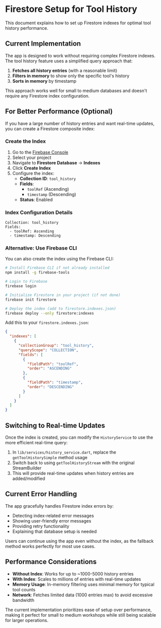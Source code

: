 # Firestore Setup for Tool History

This document explains how to set up Firestore indexes for optimal tool history performance.

## Current Implementation

The app is designed to work without requiring complex Firestore indexes. The tool history feature uses a simplified query approach that:

1. **Fetches all history entries** (with a reasonable limit)
2. **Filters in memory** to show only the specific tool's history
3. **Sorts in memory** by timestamp

This approach works well for small to medium databases and doesn't require any Firestore index configuration.

## For Better Performance (Optional)

If you have a large number of history entries and want real-time updates, you can create a Firestore composite index:

### Create the Index

1. Go to the [Firebase Console](https://console.firebase.google.com)
2. Select your project
3. Navigate to **Firestore Database** → **Indexes**
4. Click **Create Index**
5. Configure the index:
   - **Collection ID**: `tool_history`
   - **Fields**:
     - `toolRef` (Ascending)
     - `timestamp` (Descending)
   - **Status**: Enabled

### Index Configuration Details

```
Collection: tool_history
Fields:
  - toolRef: Ascending
  - timestamp: Descending
```

### Alternative: Use Firebase CLI

You can also create the index using the Firebase CLI:

```bash
# Install Firebase CLI if not already installed
npm install -g firebase-tools

# Login to Firebase
firebase login

# Initialize Firestore in your project (if not done)
firebase init firestore

# Deploy the index (add to firestore.indexes.json)
firebase deploy --only firestore:indexes
```

Add this to your `firestore.indexes.json`:

```json
{
  "indexes": [
    {
      "collectionGroup": "tool_history",
      "queryScope": "COLLECTION",
      "fields": [
        {
          "fieldPath": "toolRef",
          "order": "ASCENDING"
        },
        {
          "fieldPath": "timestamp",
          "order": "DESCENDING"
        }
      ]
    }
  ]
}
```

## Switching to Real-time Updates

Once the index is created, you can modify the `HistoryService` to use the more efficient real-time query:

1. In `lib/services/history_service.dart`, replace the `getToolHistorySimple` method usage
2. Switch back to using `getToolHistoryStream` with the original StreamBuilder
3. This will provide real-time updates when history entries are added/modified

## Current Error Handling

The app gracefully handles Firestore index errors by:

- Detecting index-related error messages
- Showing user-friendly error messages
- Providing retry functionality
- Explaining that database setup is needed

Users can continue using the app even without the index, as the fallback method works perfectly for most use cases.

## Performance Considerations

- **Without Index**: Works for up to ~1000-5000 history entries
- **With Index**: Scales to millions of entries with real-time updates
- **Memory Usage**: In-memory filtering uses minimal memory for typical tool counts
- **Network**: Fetches limited data (1000 entries max) to avoid excessive bandwidth

The current implementation prioritizes ease of setup over performance, making it perfect for small to medium workshops while still being scalable for larger operations.

